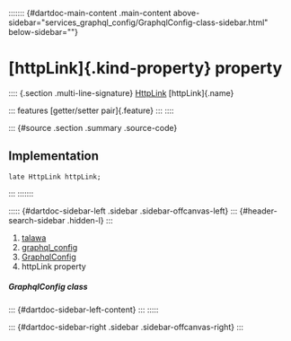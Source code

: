 ::::::: {#dartdoc-main-content .main-content above-sidebar="services_graphql_config/GraphqlConfig-class-sidebar.html" below-sidebar=""}
<div>

# [httpLink]{.kind-property} property

</div>

:::: {.section .multi-line-signature}
[HttpLink](https://pub.dev/documentation/gql_http_link/1.0.1+1/gql_http_link/HttpLink-class.html)
[httpLink]{.name}

::: features
[getter/setter pair]{.feature}
:::
::::

::: {#source .section .summary .source-code}
## Implementation

``` language-dart
late HttpLink httpLink;
```
:::
:::::::

::::: {#dartdoc-sidebar-left .sidebar .sidebar-offcanvas-left}
::: {#header-search-sidebar .hidden-l}
:::

1.  [talawa](../../index.html)
2.  [graphql_config](../../services_graphql_config/)
3.  [GraphqlConfig](../../services_graphql_config/GraphqlConfig-class.html)
4.  httpLink property

##### GraphqlConfig class

::: {#dartdoc-sidebar-left-content}
:::
:::::

::: {#dartdoc-sidebar-right .sidebar .sidebar-offcanvas-right}
:::
